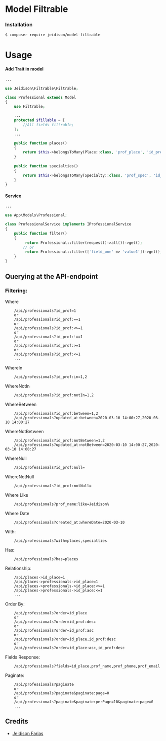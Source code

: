 # Model Filtrable

### Installation

```bash
$ composer require jeidison/model-filtrable
```
# Usage

#### Add Trait in model


```php
...

use Jeidison\Filtrable\Filtrable;

class Professional extends Model
{
    use Filtrable;

    ...
    protected $fillable = [
        //All fields filtrable;
    ];
    ...

    public function places()
    {
        return $this->belongsToMany(Place::class, 'prof_place', 'id_prof', 'id_place');
    }
    
    public function specialties()
    {
        return $this->belongsToMany(Specialty::class, 'prof_spec', 'id_prof', 'id_spec');
    }
}
```

#### Service

```php
...

use App\Models\Professional;

class ProfessionalService implements IProfessionalService
{
    public function filter()
    {
         return Professional::filter(request()->all())->get(); 
        // or
         return Professional::filter(['field_one' => 'value1'])->get();     
    }
}
```

## Querying at the API-endpoint

### Filtering:

Where
```
    /api/professionals?id_prof=1
    or
    /api/professionals?id_prof:==1
    or
    /api/professionals?id_prof:<>=1
    or
    /api/professionals?id_prof:!==1
    or
    /api/professionals?id_prof:>=1
    or
    /api/professionals?id_prof:<=1
    ...
```

WhereIn
```
    /api/professionals?id_prof:in=1,2
```

WhereNotIn
```
    /api/professionals?id_prof:notIn=1,2
```

WhereBetween
```
    /api/professionals?id_prof:between=1,2
    /api/professionals?updated_at:between=2020-03-10 14:00:27,2020-03-10 14:00:27
```

WhereNotBetween
```
    /api/professionals?id_prof:notBetween=1,2
    /api/professionals?updated_at:notBetween=2020-03-10 14:00:27,2020-03-10 14:00:27
```

WhereNull
```
    /api/professionals?id_prof:null=
```

WhereNotNull
```
    /api/professionals?id_prof:notNull=
```

Where Like
```
    /api/professionals?prof_name:like=Jeidison%
```

Where Date
```
    /api/professionals?created_at:whereDate=2020-03-10
```

With:
```
    /api/professionals?with=places,specialties
```

Has:
```
    /api/professionals?has=places
```

Relationship:
```
    /api/places->id_place=1
    /api/places->professionals->id_place=1
    /api/places->professionals->id_place:<>=1
    /api/places->professionals->id_place:<=1
    ...
```

Order By:
```
    /api/professionals?order=id_place
    or 
    /api/professionals?order=id_prof:desc
    or 
    /api/professionals?order=id_prof:asc
    or 
    /api/professionals?order=id_place,id_prof:desc
    or 
    /api/professionals?order=id_place:asc,id_prof:desc
```

Fields Response:
```
    /api/professionals?fields=id_place,prof_name,prof_phone,prof_email
```

Paginate:
```
    /api/professionals?paginate
    or
    /api/professionals?paginate&paginate:page=0
    or
    /api/professionals?paginate&paginate:perPage=10&paginate:page=0
    ...
```

## Credits
- [Jeidison Farias](https://github.com/jeidison)

